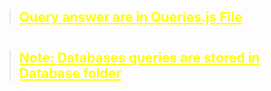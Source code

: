 

> <h2 style="color:yellow;text-decoration:underline;">Query answer are in Queries.js File </h2>

#

> <h2 style="color:yellow;text-decoration:underline"> Note: Databases queries are stored in Database folder</h2>
